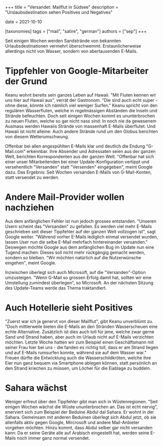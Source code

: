 +++
title = "Versandet: Mailflut in Südsee"
description = "Urslaubsdestination sehen Positives und Negatives"

date = 2021-10-10

[taxonomies]
tags = ["mail", "satire", "german"]
authors = ["sep"]
+++


Seit einigen Wochen werden Sandstrände von bekannten Urlaubsdestinationen vermehrt überschwemmt. Erstaunlicherweise allerdings nicht von Wasser, sondern von abertausenden E-Mails.

# Tippfehler von Google-Mitarbeiter der Grund

Keanu wohnt bereits sein ganzes Leben auf Hawaii. "Mit Fluten kennen wir uns hier auf Hawaii aus", verrät der Gastronom. "Die sind auch echt super - ohne diese, könnte ich nämlich viel weniger Surfen." Keanu spricht von den regulären Wasserfluten, welche in regelmässigen Abständen die Inseln und Strände befeuchten. Doch seit einigen Wochen kommt es ununterbrochen zu neuen Fluten, welche so gar nicht nass sind: In noch nie da gewesenem Ausmass werden Hawaiis Strände von massenhaft E-Mails überflutet. Und Hawaii ist nicht alleine: Auch andere Strände rund um den Globus berichten von diesem Wetterumschwung.

Offenbar bei allen angespühlten E-Mails klar und deutlich die Endung "G-Mail.com" erkennbar. Ihre Absender und Adressaten seien aus der ganzen Welt, berichten Korrespondenten aus der ganzen Welt.
"Offenbar hat sich einer unser Mitarbeitenden bei einer Update-Konfiguration vertippt und versehentlich "Versanden" statt "Versenden" eingegeben", meint Google dazu. Das Ergebnis: Seit Wochen versanden E-Mails von G-Mail-Konten, statt versendet zu werden.

# Andere Mail-Provider wollen nachziehen

Aus dem anfänglichen Fehler ist nun jedoch grosses entstanden. "Unseren Usern scheint das "Versanden" zu gefallen. Es werden viel mehr E-Mails geschrieben seit dieser Tippfehler auf der ganzen Welt vollzogen ist", sagt Google weiter. "Während vorher E-Mails lediglich einmal versendet wurden, lassen User nun die selbe E-Mail mehrfach hintereinander versanden." Deswegen möchte Google aus dem anfänglichen Bug im Update nun eine Tugend machen: Dieses soll nicht mehr rückgängig gemacht werden, sondern so bleiben. "Wir möchten natürlich auf die Nutzerwünsche eingehen", meint Google.

Inzwischen überlegt sich auch Microsoft, auf die "Versanden"-Option umzusteigen. "Wenn G-Mail so grossen Erfolg damit hat, sollten wir eine Umstellung zumindest überlegen", so Microsoft. An der nächsten Sitzung des Update-Teams werde das Thema traktandiert.

# Auch Hotellerie sieht Positives
"Zuerst war ich ja genervt von dieser Mailflut", gibt Keanu unverblümt zu. "Doch mittlerweile bieten die E-Mails an den Stränden Wasserscheuen eine echte Alternative. Zusätzlich ist dies auch toll für jene, welche zwar gerne Sand und Strand haben, aber auch im Urlaub nicht auf E-Mails verzichten möchten. Letzte Woche hatten wir zum Beispiel einen Geschäftsmann mit seiner Frau hier bei uns - die fanden es richtig toll, dass er am Strand liegen und auf E-Mails rumsurfen konnte, während sie auf dem Wasser war." Freuen dürfte die Entwicklung auch die Wasserschildkröten, welche ihre Eier nun ganz bequem via Smartphone ablegen können, statt persönlich an den Strand kriechen zu müssen, um Löcher für die Eiablage zu buddeln.

# Sahara wächst
Weniger erfreut über den Tippfehler gibt man sich in Wüstenregionen. "Seit einigen Wochen wächst die Wüste ununterbrochen an. Das ist echt nervig", enerviert sich zum Beispiel der Beduine Abdul dal Sahara. Er wohnt in der Sahara. Gemeinsam mit anderen Beduinen überlegt sich Abdul jetzt, ob sie allenfalls aktiv gegen Google, Mircrosoft und andere Mail-Anbieter vorgehen möchten. Hinzu kommt, dass Abdul selber gar nicht versanden kann: Da er seine Geräte alle auf Arabisch eingestellt hat, werden seine E-Mails noch immer ganz normal versendet.
